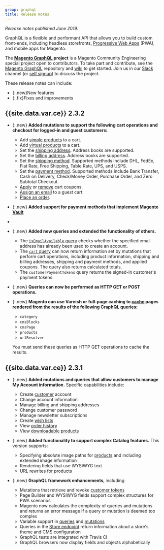 ```yaml
---
group: graphql
title: Release Notes
---
```


*Release notes published June 2019.*

GraphQL is a flexible and performant API that allows you to build custom front-ends, including headless storefronts, [Progressive Web Apps](https://github.com/magento-research/pwa-studio) (PWA), and mobile apps for Magento.

The **[Magento GraphQL](https://github.com/magento/graphql-ce) project** is a Magento Community Engineering special project open to contributors.
To take part and contribute, see the [Magento GraphQL](https://github.com/magento/graphql-ce) repository and [wiki](https://github.com/magento/graphql-ce/wiki) to get started. Join us in our [Slack](https://magentocommeng.slack.com/messages/C8076E0KS) channel (or [self signup](https://tinyurl.com/engcom-slack)) to discuss the project.

These release notes can include:

-   {:.new}New features
-   {:.fix}Fixes and improvements

## {{site.data.var.ce}} 2.3.2

- {:.new} **Added mutations to support the following cart operations and checkout for logged-in and guest customers:**

  - Add [simple products]({{page.baseurl}}/graphql/reference/quote-add-simple-products.html) to a cart.
  - Add [virtual products]({{page.baseurl}}/graphql/reference/quote-add-virtual-products.html) to a cart.
  - Set the [shipping address]({{page.baseurl}}/graphql/reference/quote-set-shipping-address.html). Address books are supported.
  - Set the [billing address]({{page.baseurl}}/graphql/reference/quote-set-billing-address.html). Address books are supported.
  - Set the [shipping method]({{page.baseurl}}/graphql/reference/quote-shipping-method.html). Supported methods include DHL, FedEx, Flat Rate, Free Shipping, Table Rate, UPS, and USPS.
  - Set the [payment method]({{page.baseurl}}/graphql/reference/quote-payment-method.html). Supported methods include Bank Transfer, Cash on Delivery, Check/Money Order, Purchase Order, and Zero Subtotal Checkout.
  - [Apply]({{page.baseurl}}/graphql/reference/quote-apply-coupon.html) or [remove]({{page.baseurl}}/graphql/reference/quote-remove-coupon.html) cart coupons.
  - [Assign an email]({{page.baseurl}}/graphql/reference/quote-set-guest-email.html) to a guest cart.
  - [Place an order]({{page.baseurl}}/graphql/reference/quote-place-order.html).

- {:.new} **Added support for payment methods that implement [Magento Vault]({{page.baseurl}}/graphql/reference/vault.html)**
- 
- {:.new} **Added new queries and extended the functionality of others.**

  - The [`isEmailAvailable` query]({{page.baseurl}}/graphql/reference/customer.html) checks whether the specified email address has already been used to create an account.
  - The [`cart` query]({{page.baseurl}}/graphql/reference/quote.html) can now return information set by mutations that perform cart operations, including product information, shipping and billing addresses, shipping and payment methods, and applied coupons. The query also returns calculated totals.
  - The `customerPaymentTokens` query returns the signed-in customer's payment tokens.

- {:.new} **Queries can now be performed as HTTP GET or POST operations.**

- {:.new} **Magento can use Varnish or full-page caching to [cache]({{page.baseurl}}/graphql/caching.html) pages rendered from the results of the following GraphQL queries:**

  - `category`
  - `cmsBlocks`
  - `cmsPage`
  - `products`
  - `urlResolver`

  You must send these queries as HTTP GET operations to cache the results.

## {{site.data.var.ce}} 2.3.1

- {:.new} **Added mutations and queries that allow customers to manage My Account information.** Specific capabilities include:
  - Create [customer]({{page.baseurl}}/graphql/reference/customer.html) account
  - Change account information
  - Manage billing and shipping addresses
  - Change customer password
  - Manage newsletter subscriptions
  - Create [wish lists]({{page.baseurl}}/graphql/reference/wishlist.html)
  - View [order history]({{page.baseurl}}/graphql/reference/sales.html)
  - View [downloadable products]({{page.baseurl}}/graphql/reference/downloadable-product.html)

- {:.new} **Added functionality to support complex Catalog features.** This version supports:
  - Specifying absolute image paths for [products]({{page.baseurl}}/graphql/reference/products.html) and including extended image information
  - Rendering fields that use WYSIWYG text
  - URL rewrites for products​

- {:.new} **GraphQL framework enhancements**, including:
  - Mutations that retrieve and revoke [customer tokens]({{page.baseurl}}/graphql/reference/customer.html)
  - Page Builder and WYSIWYG fields support complex structures for PWA scenarios
  - Magento now calculates the complexity of queries and mutations and returns an error message if a query or mutation is deemed too complex
  - Variable support in [queries]({{page.baseurl}}/graphql/queries.html) and [mutations]({{page.baseurl}}/graphql/mutations.html)
  - Queries in the [Store endpoint]({{page.baseurl}}/graphql/reference/store-config.html) return information about a store's theme and CMS configuration
  - GraphQL tests are integrated with Travis CI​
  - GraphQL browsers now display fields and objects alphabetically
